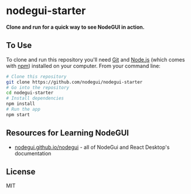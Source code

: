 # nodegui-starter

**Clone and run for a quick way to see NodeGUI in action.**

## To Use

To clone and run this repository you'll need [Git](https://git-scm.com) and [Node.js](https://nodejs.org/en/download/) (which comes with [npm](http://npmjs.com)) installed on your computer. From your command line:

```bash
# Clone this repository
git clone https://github.com/nodegui/nodegui-starter
# Go into the repository
cd nodegui-starter
# Install dependencies
npm install
# Run the app
npm start
```

## Resources for Learning NodeGUI

- [nodegui.github.io/nodegui](https://nodegui.github.io/nodegui) - all of NodeGui and React Desktop's documentation

## License

MIT
